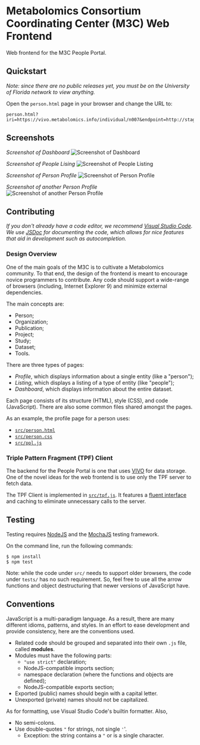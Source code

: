 Metabolomics Consortium Coordinating Center (M3C) Web Frontend
==============================================================

Web frontend for the M3C People Portal.

Quickstart
----------

_Note: since there are no public releases yet, you must be on the University of
Florida network to view anything._

Open the `person.html` page in your browser and change the URL to:

    person.html?iri=https://vivo.metabolomics.info/individual/n007&endpoint=http://stage.vivo.metabolomics.info/tpf/core


Screenshots
-----------

*Screenshot of Dashboard*
<img src="docs/01-dashboard.png" alt="Screenshot of Dashboard"></img>

*Screenshot of People Lising*
<img src="docs/02-people.png" alt="Screenshot of People Listing"></img>

*Screenshot of Person Profile*
<img src="docs/03-bond.png" alt="Screenshot of Person Profile"></img>

*Screenshot of another Person Profile*
<img src="docs/04-alec.png" alt="Screenshot of another Person Profile"></img>


Contributing
------------

_If you don't already have a code editor, we recommend [Visual Studio Code][].
We use [JSDoc][] for documenting the code, which allows for nice features that aid in development such as autocompletion._

[JSDoc]: https://jsdoc.app/
[Visual Studio Code]: https://code.visualstudio.com/

### Design Overview

One of the main goals of the M3C is to cultivate a Metabolomics community. To
that end, the design of the frontend is meant to encourage novice programmers
to contribute. Any code should support a wide-range of browsers
(including, Internet Explorer 9) and minimize external dependencies.

The main concepts are:

 + Person;
 + Organization;
 + Publication;
 + Project;
 + Study;
 + Dataset;
 + Tools.

There are three types of pages:

 + *Profile*, which displays information about a single entity (like a "person");
 + *Listing*, which displays a listing of a type of entity (like "people");
 + *Dashboard*, which displays information about the entire dataset.

Each page consists of its structure (HTML), style (CSS), and code (JavaScript).
There are also some common files shared amongst the pages.

As an example, the profile page for a person uses:

 + [`src/person.html`](src/person.html)
 + [`src/person.css`](src/person.css)
 + [`src/ppl.js`](src/ppl.js)


### Triple Pattern Fragment (TPF) Client

The backend for the People Portal is one that uses [VIVO][] for data storage.
One of the novel ideas for the web frontend is to use only the TPF server to
fetch data.

The TPF Client is implemented in [`src/tpf.js`](src/tpf.js). It features a
[fluent interface][] and caching to eliminate unnecessary calls to the server.




[fluent interface]: https://en.wikipedia.org/wiki/Fluent_interface
[VIVO]: https://duraspace.org/vivo/


Testing
-------

Testing requires [NodeJS](https://nodejs.org) and the
[MochaJS](https://mochajs.org/) testing framework.

On the command line, run the following commands:

    $ npm install
    $ npm test

Note: while the code under `src/` needs to support older browsers, the code
under `tests/` has no such requirement. So, feel free to use all the arrow
functions and object destructuring that newer versions of JavaScript have.


Conventions
-----------

JavaScript is a multi-paradigm language. As a result, there are many different
idioms, patterns, and styles. In an effort to ease development and provide
consistency, here are the conventions used.

 * Related code should be grouped and separated into their own `.js` file,
   called **modules**.
 * Modules must have the following parts:
   * `"use strict"` declaration;
   * NodeJS-compatible imports section;
   * namespace declaration (where the functions and objects are defined);
   * NodeJS-compatible exports section;
 * Exported (public) names should begin with a capital letter.
 * Unexported (private) names should not be capitalized.

As for formatting, use Visual Studio Code's builtin formatter. Also,

 * No semi-colons.
 * Use double-quotes `"` for strings, not single `'`'.
   * Exception: the string contains a `"` or is a single character.
